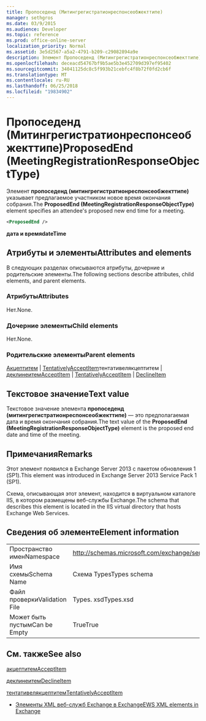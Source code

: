 ```yaml
---
title: Пропоседенд (Митингрегистратионреспонсеобжекттипе)
manager: sethgros
ms.date: 03/9/2015
ms.audience: Developer
ms.topic: reference
ms.prod: office-online-server
localization_priority: Normal
ms.assetid: 3e5d2567-a5a2-4791-b209-c29082894a9e
description: Элемент Пропоседенд (Митингрегистратионреспонсеобжекттипе) указывает предлагаемое участником новое время окончания собрания.
ms.openlocfilehash: deceacd54767bf9b5ae5b3e452709d397ef95402
ms.sourcegitcommit: 34041125dc8c5f993b21cebfc4f8b72f0fd2cb6f
ms.translationtype: MT
ms.contentlocale: ru-RU
ms.lasthandoff: 06/25/2018
ms.locfileid: "19834902"
---
```

# <a name="proposedend-meetingregistrationresponseobjecttype"></a><span data-ttu-id="fc3c8-103">Пропоседенд (Митингрегистратионреспонсеобжекттипе)</span><span class="sxs-lookup"><span data-stu-id="fc3c8-103">ProposedEnd (MeetingRegistrationResponseObjectType)</span></span>

<span data-ttu-id="fc3c8-104">Элемент **пропоседенд (митингрегистратионреспонсеобжекттипе)** указывает предлагаемое участником новое время окончания собрания.</span><span class="sxs-lookup"><span data-stu-id="fc3c8-104">The **ProposedEnd (MeetingRegistrationResponseObjectType)** element specifies an attendee's proposed new end time for a meeting.</span></span> 
  
```XML
<ProposedEnd />
```

 <span data-ttu-id="fc3c8-105">**дата и время**</span><span class="sxs-lookup"><span data-stu-id="fc3c8-105">**dateTime**</span></span>
## <a name="attributes-and-elements"></a><span data-ttu-id="fc3c8-106">Атрибуты и элементы</span><span class="sxs-lookup"><span data-stu-id="fc3c8-106">Attributes and elements</span></span>

<span data-ttu-id="fc3c8-107">В следующих разделах описываются атрибуты, дочерние и родительские элементы.</span><span class="sxs-lookup"><span data-stu-id="fc3c8-107">The following sections describe attributes, child elements, and parent elements.</span></span>
  
### <a name="attributes"></a><span data-ttu-id="fc3c8-108">Атрибуты</span><span class="sxs-lookup"><span data-stu-id="fc3c8-108">Attributes</span></span>

<span data-ttu-id="fc3c8-109">Нет.</span><span class="sxs-lookup"><span data-stu-id="fc3c8-109">None.</span></span>
  
### <a name="child-elements"></a><span data-ttu-id="fc3c8-110">Дочерние элементы</span><span class="sxs-lookup"><span data-stu-id="fc3c8-110">Child elements</span></span>

<span data-ttu-id="fc3c8-111">Нет.</span><span class="sxs-lookup"><span data-stu-id="fc3c8-111">None.</span></span>
  
### <a name="parent-elements"></a><span data-ttu-id="fc3c8-112">Родительские элементы</span><span class="sxs-lookup"><span data-stu-id="fc3c8-112">Parent elements</span></span>

<span data-ttu-id="fc3c8-113">[Акцептитем](acceptitem.md) | [TentativelyAcceptItem](tentativelyacceptitem.md)тентативелякцептитем | [деклинеитем](declineitem.md)</span><span class="sxs-lookup"><span data-stu-id="fc3c8-113">[AcceptItem](acceptitem.md) | [TentativelyAcceptItem](tentativelyacceptitem.md) | [DeclineItem](declineitem.md)</span></span>
  
## <a name="text-value"></a><span data-ttu-id="fc3c8-114">Текстовое значение</span><span class="sxs-lookup"><span data-stu-id="fc3c8-114">Text value</span></span>

<span data-ttu-id="fc3c8-115">Текстовое значение элемента **пропоседенд (митингрегистратионреспонсеобжекттипе)** — это предполагаемая дата и время окончания собрания.</span><span class="sxs-lookup"><span data-stu-id="fc3c8-115">The text value of the **ProposedEnd (MeetingRegistrationResponseObjectType)** element is the proposed end date and time of the meeting.</span></span> 
  
## <a name="remarks"></a><span data-ttu-id="fc3c8-116">Примечания</span><span class="sxs-lookup"><span data-stu-id="fc3c8-116">Remarks</span></span>

<span data-ttu-id="fc3c8-117">Этот элемент появился в Exchange Server 2013 с пакетом обновления 1 (SP1).</span><span class="sxs-lookup"><span data-stu-id="fc3c8-117">This element was introduced in Exchange Server 2013 Service Pack 1 (SP1).</span></span>
  
<span data-ttu-id="fc3c8-118">Схема, описывающая этот элемент, находится в виртуальном каталоге IIS, в котором размещены веб-службы Exchange.</span><span class="sxs-lookup"><span data-stu-id="fc3c8-118">The schema that describes this element is located in the IIS virtual directory that hosts Exchange Web Services.</span></span>
  
## <a name="element-information"></a><span data-ttu-id="fc3c8-119">Сведения об элементе</span><span class="sxs-lookup"><span data-stu-id="fc3c8-119">Element information</span></span>

|||
|:-----|:-----|
|<span data-ttu-id="fc3c8-120">Пространство имен</span><span class="sxs-lookup"><span data-stu-id="fc3c8-120">Namespace</span></span>  <br/> |http://schemas.microsoft.com/exchange/services/2006/types  <br/> |
|<span data-ttu-id="fc3c8-121">Имя схемы</span><span class="sxs-lookup"><span data-stu-id="fc3c8-121">Schema Name</span></span>  <br/> |<span data-ttu-id="fc3c8-122">Схема Types</span><span class="sxs-lookup"><span data-stu-id="fc3c8-122">Types schema</span></span>  <br/> |
|<span data-ttu-id="fc3c8-123">Файл проверки</span><span class="sxs-lookup"><span data-stu-id="fc3c8-123">Validation File</span></span>  <br/> |<span data-ttu-id="fc3c8-124">Types. xsd</span><span class="sxs-lookup"><span data-stu-id="fc3c8-124">Types.xsd</span></span>  <br/> |
|<span data-ttu-id="fc3c8-125">Может быть пустым</span><span class="sxs-lookup"><span data-stu-id="fc3c8-125">Can be Empty</span></span>  <br/> |<span data-ttu-id="fc3c8-126">True</span><span class="sxs-lookup"><span data-stu-id="fc3c8-126">True</span></span>  <br/> |
   
## <a name="see-also"></a><span data-ttu-id="fc3c8-127">См. также</span><span class="sxs-lookup"><span data-stu-id="fc3c8-127">See also</span></span>



[<span data-ttu-id="fc3c8-128">акцептитем</span><span class="sxs-lookup"><span data-stu-id="fc3c8-128">AcceptItem</span></span>](acceptitem.md)
  
[<span data-ttu-id="fc3c8-129">деклинеитем</span><span class="sxs-lookup"><span data-stu-id="fc3c8-129">DeclineItem</span></span>](declineitem.md)
  
[<span data-ttu-id="fc3c8-130">тентативелякцептитем</span><span class="sxs-lookup"><span data-stu-id="fc3c8-130">TentativelyAcceptItem</span></span>](tentativelyacceptitem.md)


- [<span data-ttu-id="fc3c8-131">Элементы XML веб-служб Exchange в Exchange</span><span class="sxs-lookup"><span data-stu-id="fc3c8-131">EWS XML elements in Exchange</span></span>](ews-xml-elements-in-exchange.md)

